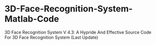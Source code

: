 3D-Face-Recognition-System-Matlab-Code
======================================

3D Face Recognition System V 4.3: A Hypride And Effective Source Code For 3D Face Recognition System (Last Update)
